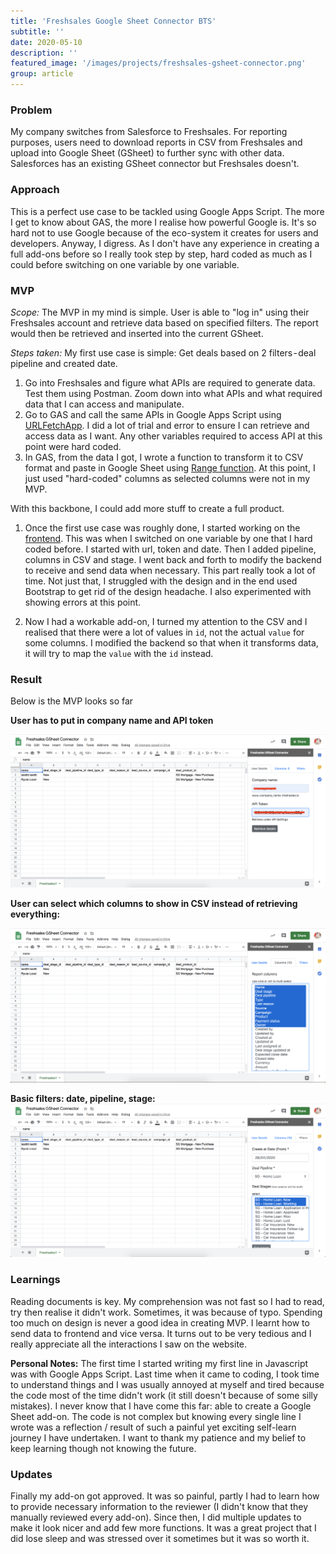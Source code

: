 ```yaml
---
title: 'Freshsales Google Sheet Connector BTS'
subtitle: ''
date: 2020-05-10
description: ''
featured_image: '/images/projects/freshsales-gsheet-connector.png'
group: article
---
```

### Problem
My company switches from Salesforce to Freshsales. For reporting purposes, users need to download reports in CSV from Freshsales and upload into Google Sheet (GSheet) to further sync with other data. Salesforces has an existing GSheet connector but Freshsales doesn't.

### Approach
This is a perfect use case to be tackled using Google Apps Script. The more I get to know about GAS, the more I realise how powerful Google is. It's so hard not to use Google because of the eco-system it creates for users and developers. Anyway, I digress. As I don't have any experience in creating a full add-ons before so I really took step by step, hard coded as much as I could before switching on one variable by one variable.

### MVP
_Scope:_
The MVP in my mind is simple. User is able to "log in" using their Freshsales account and retrieve data based on specified filters. The report would then be retrieved and inserted into the current GSheet.

_Steps taken:_
My first use case is simple: Get deals based on 2 filters - deal pipeline and created date.

1. Go into Freshsales and figure what APIs are required to generate data. Test them using Postman. Zoom down into what APIs and what required data that I can access and manipulate.
2. Go to GAS and call the same APIs in Google Apps Script using [URLFetchApp](https://developers.google.com/apps-script/reference/url-fetch/url-fetch-app). I did a lot of trial and error to ensure I can retrieve and access data as I want. Any other variables required to access API at this point were hard coded.
3. In GAS, from the data I got, I wrote a function to transform it to CSV format and paste in Google Sheet using [Range function](https://developers.google.com/apps-script/reference/spreadsheet/range#setvaluesvalues). At this point, I just used "hard-coded" columns as selected columns were not in my MVP.

With this backbone, I could add more stuff to create a full product.

1. Once the first use case was roughly done, I started working on the [frontend](https://developers.google.com/apps-script/guides/html). This was when I switched on one variable by one that I hard coded before. I started with url, token and date. Then I added pipeline, columns in CSV and stage. I went back and forth to modify the backend to receive and send data when necessary. This part really took a lot of time. Not just that, I struggled with the design and in the end used Bootstrap to get rid of the design headache. I also experimented with showing errors at this point.

2. Now I had a workable add-on, I turned my attention to the CSV and I realised that there were a lot of values in `id`, not the actual `value` for some columns. I modified the backend so that when it transforms data, it will try to map the `value` with the `id` instead.

### Result
Below is the MVP looks so far

__User has to put in company name and API token__

![Freshsales GSheet Login](/images/projects/fs-login.png)

__User can select which columns to show in CSV instead of retrieving everything:__

![Freshsales GSheet Columns](/images/projects/fs-columns.png)

__Basic filters: date, pipeline, stage:__
![Freshsales GSheet Filters](/images/projects/fs-filters.png)

### Learnings
Reading documents is key. My comprehension was not fast so I had to read, try then realise it didn't work. Sometimes, it was because of typo.
Spending too much on design is never a good idea in creating MVP.
I learnt how to send data to frontend and vice versa. It turns out to be very tedious and I really appreciate all the interactions I saw on the website.

**Personal Notes:** The first time I started writing my first line in Javascript was with Google Apps Script. Last time when it came to coding, I took time to understand things and I was usually annoyed at myself and tired because the code most of the time didn't work (it still doesn't because of some silly mistakes). I never know that I have come this far: able to create a Google Sheet add-on. The code is not complex but knowing every single line I wrote was a reflection / result of such a painful yet exciting self-learn journey I have undertaken. I want to thank my patience and my belief to keep learning though not knowing the future.

### Updates
Finally my add-on got approved. It was so painful, partly I had to learn how to provide necessary information to the reviewer (I didn't know that they manually reviewed every add-on). Since then, I did multiple updates to make it look nicer and add few more functions. It was a great project that I did lose sleep and was stressed over it sometimes but it was so worth it.
